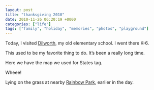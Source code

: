 ```yaml
---
layout: post
title: "thanksgiving 2010"
date: 2010-11-26 06:20:19 +0000
categories: ["life"]
tags: ["family", "holiday", "memories", "photos", "playground"]
---
```


Today, I visited [Dilworth](http://www.cupertino.k12.ca.us/dilworth.www/), my old elementary school. I went there K-6.

This used to be my favorite thing to do. It’s been a really long time.

Here we have the map we used for States tag.

[](http://www.flickr.com/photos/judytuna/5208465445/)

Wheee!

[](http://www.flickr.com/photos/judytuna/5209084344/)

Lying on the grass at nearby [Rainbow Park](http://www.yelp.com/biz/rainbow-park-san-jose), earlier in the day.

[](http://www.flickr.com/photos/judytuna/5208450611/)